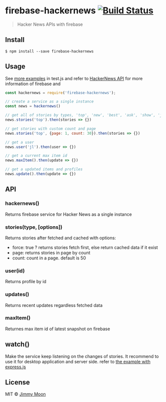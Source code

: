 # firebase-hackernews [![Build Status](https://travis-ci.org/ragingwind/firebase-hackernews.svg?branch=master)](https://travis-ci.org/ragingwind/firebase-hackernews)

> Hacker News APIs with firebase

## Install

```
$ npm install --save firebase-hackernews
```

## Usage

See [more examples](./examples) in test.js and refer to [HackerNews API](https://github.com/HackerNews/API) for more information of firebase and

```js
const hackernews = require('firebase-hackernews');

// create a service as a single instance
const news = hackernews()

// get all of stories by types, 'top', 'new', 'best', 'ask', 'show', 'job'
news.stories('top').then(stories => {})

// get stories with custom count and page
news.stories('top', {page: 1, count: 30}).then(stories => {})

// get a user
news.user('jl').then(user => {})

// get a current max item id
news.maxItem().then(update => {})

// get a updated items and profiles
news.update().then(update => {})
```

## API

### hackernews()

Returns firebase service for Hacker News as a single instance

### stories(type, [options])

Returns stories after fetched and cached with options:

- force: true ? returns stories fetch first, else return cached data if it exist
- page: returns stories in page by count
- count: count in a page. default is 50

### user(id)

Returns profile by id

### updates()

Returns recent updates regardless fetched data

### maxItem()

Returnes max item id of latest snapshot on firebase

## watch()

Make the service keep listening on the changes of stories. It recommend to use it for desktop application and server side. refer to [the example with express.js](./examples/express)

## License

MIT © [Jimmy Moon](http://ragingwind.me)
